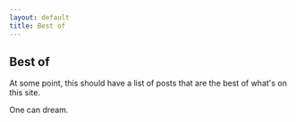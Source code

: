 ```yaml
---
layout: default
title: Best of
---
```


## Best of

At some point, this should have a list of posts that are the best of what's on this site.

One can dream.